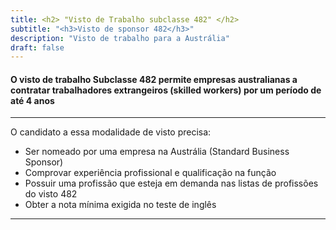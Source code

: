 ```yaml
---
title: <h2> "Visto de Trabalho subclasse 482" </h2>
subtitle: "<h3>Visto de sponsor 482</h3>"
description: "Visto de trabalho para a Austrália"
draft: false
---
```

#### O visto de trabalho Subclasse 482 permite empresas australianas a contratar trabalhadores extrangeiros (skilled workers) por um período de até 4 anos

***

O candidato a essa modalidade de visto precisa:

* Ser nomeado por uma empresa na Austrália (Standard Business Sponsor)
* Comprovar experiência profissional e qualificação na função
* Possuir uma profissão que esteja em demanda nas listas de profissões do visto 482
* Obter a nota mínima exigida no teste de inglês

***
